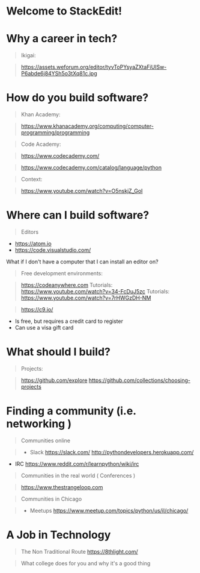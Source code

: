 Welcome to StackEdit!
===================




# Why a career in tech?

> Ikigai:

> https://assets.weforum.org/editor/tyvToPYsyaZXtaFiUISw-P6abde6j84YSh5o3tXq81c.jpg

# How do you build software?

> Khan Academy:

> https://www.khanacademy.org/computing/computer-programming/programming

> Code Academy:

> https://www.codecademy.com/

> https://www.codecademy.com/catalog/language/python

> Context:

> https://www.youtube.com/watch?v=O5nskjZ_GoI

# Where can I build software?

> Editors
* https://atom.io
* https://code.visualstudio.com/

What if I don't have a computer that I can install an editor on?

> Free development environments: 

> https://codeanywhere.com
> Tutorials: https://www.youtube.com/watch?v=34-FcDuJ5zc
> Tutorials: https://www.youtube.com/watch?v=7rHWGzDH-NM

> https://c9.io/
* Is free, but requires a credit card to register
* Can use a visa gift card


# What should I build?

> Projects:

> https://github.com/explore
> https://github.com/collections/choosing-projects



# Finding a community (i.e. networking ) 

> Communities online
>

 >- Slack
https://slack.com/
http://pythondevelopers.herokuapp.com/
- IRC
https://www.reddit.com/r/learnpython/wiki/irc


> Communities in the real world ( Conferences )

> https://www.thestrangeloop.com


> Communities in Chicago 

>- Meetups
https://www.meetup.com/topics/python/us/il/chicago/



# A Job in Technology

> The Non Traditional Route
https://8thlight.com/

> What college does for you and why it's a good thing




